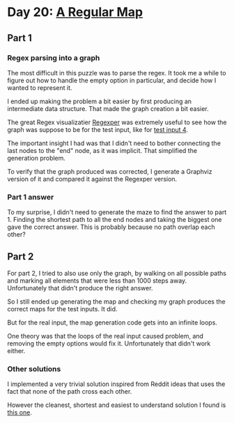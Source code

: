 # Day 20: [A Regular Map](https://adventofcode.com/2018/day/20)

## Part 1

### Regex parsing into a graph

The most difficult in this puzzle was to parse the regex. It took me a while to figure out how to handle the empty option in particular, and decide how I wanted to represent it.

I ended up making the problem a bit easier by first producing an intermediate data structure. That made the graph creation a bit easier.

The great Regex visualizatier [Regexper](https://regexper.com) was extremely useful to see how the graph was suppose to be for the test input, like for [test input 4](https://regexper.com/#%5EESSWWN%28E%7CNNENN%28EESS%28WNSE%7C%29SSS%7CWWWSSSSE%28SW%7CNNNE%29%29%29%24).

The important insight I had was that I didn't need to bother connecting the last nodes to the "end" node, as it was implicit. That simplified the generation problem.

To verify that the graph produced was corrected, I generate a Graphviz version of it and compared it against the Regexper version.

### Part 1 answer

To my surprise, I didn't need to generate the maze to find the answer to part 1. Finding the shortest path to all the end nodes and taking the biggest one gave the correct answer. This is probably because no path overlap each other?

## Part 2

For part 2, I tried to also use only the graph, by walking on all possible paths and marking all elements that were less than 1000 steps away. Unfortunately that didn't produce the right answer.

So I still ended up generating the map and checking my graph produces the correct maps for the test inputs. It did.

But for the real input, the map generation code gets into an infinite loops.

One theory was that the loops of the real input caused problem, and removing the empty options would fix it. Unfortunately that didn't work either.

### Other solutions

I implemented a very trivial solution inspired from Reddit ideas that uses the fact that none of the path cross each other.

However the cleanest, shortest and easiest to understand solution I found is [this one](https://www.reddit.com/r/adventofcode/comments/a7uk3f/comment/ec6fv6r/?utm_source=share&utm_medium=web3x&utm_name=web3xcss&utm_term=1&utm_content=share_button).